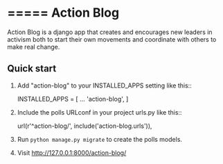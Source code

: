=====
Action Blog
=====

Action Blog is a django app that creates and encourages new leaders in activism both to start their own movements and coordinate with others to make real change.

Quick start
-----------

1. Add "action-blog" to your INSTALLED_APPS setting like this::

    INSTALLED_APPS = [
        ...
        'action-blog',
    ]

2. Include the polls URLconf in your project urls.py like this::

    url(r'^action-blog/', include('action-blog.urls')),

3. Run `python manage.py migrate` to create the polls models.

4. Visit http://127.0.0.1:8000/action-blog/
